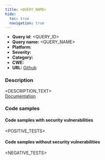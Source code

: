 ```yaml
---
title: <QUERY_NAME>
hide:
  toc: true
  navigation: true
---
```


<style>
  .highlight .hll {
    background-color: #ff171742;
  }
  .md-content {
    max-width: 1100px;
    margin: 0 auto;
  }
</style>

-   **Query id:** <QUERY_ID>
-   **Query name:** <QUERY_NAME>
-   **Platform:** <PLATFORM>
-   **Severity:** <SEVERITY>
-   **Category:** <CATEGORY>
-   **CWE:** <CWE>
-   **URL:** [Github](<GITHUB_URL>)

### Description
<DESCRIPTION_TEXT><br>
[Documentation](<DESCRIPTION_URL>)

### Code samples
#### Code samples with security vulnerabilities
<POSITIVE_TESTS>

#### Code samples without security vulnerabilities
<NEGATIVE_TESTS>